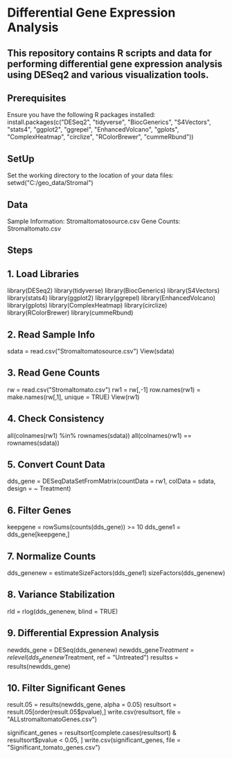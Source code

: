 # Differential Gene Expression Analysis
## This repository contains R scripts and data for performing differential gene expression analysis using DESeq2 and various visualization tools.

## Prerequisites
Ensure you have the following R packages installed:
install.packages(c("DESeq2", "tidyverse", "BiocGenerics", "S4Vectors", "stats4", "ggplot2", "ggrepel", "EnhancedVolcano", "gplots", "ComplexHeatmap", "circlize", "RColorBrewer", "cummeRbund"))

## SetUp
Set the working directory to the location of your data files:
setwd("C:/geo_data/Stromal")

## Data
Sample Information: Stromaltomatosource.csv
Gene Counts: Stromaltomato.csv

## Steps
## 1. Load Libraries

library(DESeq2)
library(tidyverse)
library(BiocGenerics)
library(S4Vectors)
library(stats4)
library(ggplot2)
library(ggrepel)
library(EnhancedVolcano)
library(gplots)
library(ComplexHeatmap)
library(circlize)
library(RColorBrewer)
library(cummeRbund)

## 2. Read Sample Info

sdata = read.csv("Stromaltomatosource.csv")
View(sdata)

## 3. Read Gene Counts

rw = read.csv("Stromaltomato.csv")
rw1 = rw[,-1]
row.names(rw1) = make.names(rw[,1], unique = TRUE)
View(rw1)

## 4. Check Consistency

all(colnames(rw1) %in% rownames(sdata))
all(colnames(rw1) == rownames(sdata))

## 5. Convert Count Data

dds_gene = DESeqDataSetFromMatrix(countData = rw1, colData = sdata, design = ~ Treatment)

## 6. Filter Genes

keepgene = rowSums(counts(dds_gene)) >= 10
dds_gene1 = dds_gene[keepgene,]

## 7. Normalize Counts

dds_genenew = estimateSizeFactors(dds_gene1)
sizeFactors(dds_genenew)

## 8. Variance Stabilization

rld = rlog(dds_genenew, blind = TRUE)

## 9. Differential Expression Analysis

newdds_gene = DESeq(dds_genenew)
newdds_gene$Treatment = relevel(dds_genenew$Treatment, ref = "Untreated")
resultss = results(newdds_gene)

## 10. Filter Significant Genes

result.05 = results(newdds_gene, alpha = 0.05)
resultsort = result.05[order(result.05$pvalue),]
write.csv(resultsort, file = "ALLstromaltomatoGenes.csv")

significant_genes = resultsort[complete.cases(resultsort) & resultsort$pvalue < 0.05, ]
write.csv(significant_genes, file = "Significant_tomato_genes.csv")
